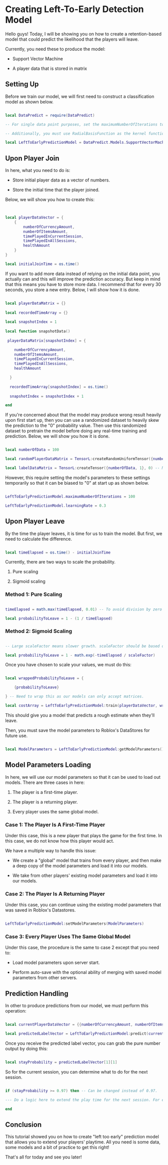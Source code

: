 # Creating Left-To-Early Detection Model

Hello guys! Today, I will be showing you on how to create a retention-based model that could predict the likelihood that the players will leave.

Currently, you need these to produce the model:

* Support Vector Machine

* A player data that is stored in matrix

## Setting Up

Before we train our model, we will first need to construct a classification model as shown below.

```lua

local DataPredict = require(DataPredict)

-- For single data point purposes, set the maximumNumberOfIterations to 1 to avoid overfitting. Additionally, the more number of maximumNumberOfIterations you have, the lower the learningRate it should be to avoid "inf" and "nan" issues.

-- Additionally, you must use RadialBasisFunction as the kernel function. This kernel accepts inputs of -infinity to infinity values, but outputs 0 to 1 values.

local LeftToEarlyPredictionModel = DataPredict.Models.SupportVectorMachine.new({maximumNumberOfIterations = 1, kernelFunction = "RadialBasisFunction"})

```

## Upon Player Join

In here, what you need to do is:

* Store initial player data as a vector of numbers.

* Store the initial time that the player joined.

Below, we will show you how to create this:

```lua


local playerDataVector = {
    {
        numberOfCurrencyAmount,
        numberOfItemsAmount,
        timePlayedInCurrentSession,
        timePlayedInAllSessions,
        healthAmount
    }
}

local initialJoinTime = os.time()

```

If you want to add more data instead of relying on the initial data point, you actually can and this will improve the prediction accuracy. But keep in mind that this means you have to store more data. I recommend that for every 30 seconds, you store a new entry. Below, I will show how it is done.

```lua

local playerDataMatrix = {}
  
local recordedTimeArray = {}
  
local snapshotIndex = 1
  
local function snapshotData()
  
 playerDataMatrix[snapshotIndex] = {

    numberOfCurrencyAmount,
    numberOfItemsAmount,
    timePlayedInCurrentSession,
    timePlayedInAllSessions,
    healthAmount

  }
  
  recordedTimeArray[snapshotIndex] = os.time()
  
  snapshotIndex = snapshotIndex + 1

end

```

If you're concerned about that the model may produce wrong result heavily upon first start up, then you can use a randomized dataset to heavily skew the prediction to the "0" probability value. Then use this randomized dataset to pretrain the model before doing any real-time training and prediction. Below, we will show you how it is done.

```lua

local numberOfData = 100

local randomPlayerDataMatrix = TensorL:createRandomUniformTensor({numberOfData, 5}, -100, 100) -- 100 random data with 5 features.

local labelDataMatrix = TensorL:createTensor({numberOfData, 1}, 0) -- Making sure that at all values, it predicts zero probability of leaving.

```

However, this require setting the model's parameters to these settings temporarily so that it can be biased to "0" at start up as shown below.

```lua

LeftToEarlyPredictionModel.maximumNumberOfIterations = 100

LeftToEarlyPredictionModel.learningRate = 0.3

```

## Upon Player Leave

By the time the player leaves, it is time for us to train the model. But first, we need to calculate the difference.

```lua

local timeElapsed = os.time() - initialJoinTime

```

Currently, there are two ways to scale the probability.

1. Pure scaling

2. Sigmoid scaling

### Method 1: Pure Scaling

```lua

timeElapsed = math.max(timeElapsed, 0.01) -- To avoid division by zero that could lead to "inf" values.

local probabilityToLeave = 1 - (1 / timeElapsed)

```

### Method 2: Sigmoid Scaling

```lua

-- Large scaleFactor means slower growth. scaleFactor should be based on empirical average session length.

local probabilityToLeave = 1 - math.exp(-timeElapsed / scaleFactor)

```

Once you have chosen to scale your values, we must do this:

```lua

local wrappedProbabilityToLeave = {

    {probabilityToLeave}

} -- Need to wrap this as our models can only accept matrices.

local costArray = LeftToEarlyPredictionModel:train(playerDataVector, wrappedProbabilityToLeave)

```

This should give you a model that predicts a rough estimate when they'll leave.

Then, you must save the model parameters to Roblox's DataStores for future use.

```lua

local ModelParameters = LeftToEarlyPredictionModel:getModelParameters()

```

## Model Parameters Loading 

In here, we will use our model parameters so that it can be used to load out models. There are three cases in here:

1. The player is a first-time player.

2. The player is a returning player.

3. Every player uses the same global model.

### Case 1: The Player Is A First-Time Player

Under this case, this is a new player that plays the game for the first time. In this case, we do not know how this player would act.

We have a multiple way to handle this issue:

* We create a "global" model that trains from every player, and then make a deep copy of the model parameters and load it into our models.

* We take from other players' existing model parameters and load it into our models.

### Case 2: The Player Is A Returning Player

Under this case, you can continue using the existing model parameters that was saved in Roblox's Datastores.

```lua

LeftToEarlyPredictionModel:setModelParameters(ModelParameters)

```

### Case 3: Every Player Uses The Same Global Model

Under this case, the procedure is the same to case 2 except that you need to:

* Load model parameters upon server start.

* Perform auto-save with the optional ability of merging with saved model parameters from other servers.

## Prediction Handling

In other to produce predictions from our model, we must perform this operation:

```lua

local currentPlayerDataVector = {{numberOfCurrencyAmount, numberOfItemsAmount, timePlayedInCurrentSession, timePlayedInAllSessions, healthAmount}}

local predictedLabelVector = LeftToEarlyPredictionModel:predict(currentPlayerDataVector)

```

Once you receive the predicted label vector, you can grab the pure number output by doing this:

```lua

local stayProbability = predictedLabelVector[1][1]

```

So for the current session, you can determine what to do for the next session.

```lua

if (stayProbability >= 0.97) then -- Can be changed instead of 0.97.

--- Do a logic here to extend the play time for the next session. For example, bonus currency multiplier duration or random event.

end

```

## Conclusion

This tutorial showed you on how to create "left too early" prediction model that allows you to extend your players' playtime. All you need is some data, some models and a bit of practice to get this right!

That's all for today and see you later!
